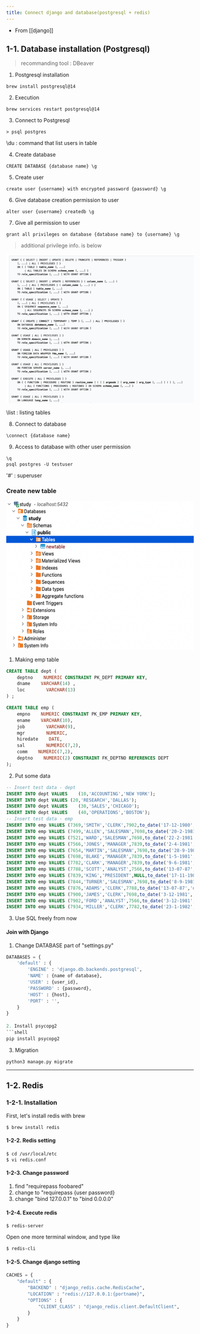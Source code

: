 ```yaml
---
title: Connect django and database(postgresql + redis)
---
```


- From [[django]]

## 1-1. Database installation (Postgresql)
> recommanding tool : DBeaver
1. Postgresql installation
```shell
brew install postgresql@14
```
2. Execution
```shell
brew services restart postgresql@14
```
3. Connect to Postgresql
```
> psql postgres
```
\du : command that list users in table

4. Create database
```
CREATE DATABASE {database name} \g
```

5. Create user
```
create user {username} with encrypted password {password} \g
```

6. Give database creation permission to user
```
alter user {username} createdb \g
```

7. Give all permission to user
```
grant all privileges on database {database name} to {username} \g
```
> additional privilege info. is below

<img src="../assets/dbpermission.png" width="600vw" height=400vw>

\list : listing tables

8. Connect to database
```
\connect {database name}
```

9. Access to database with other user permission
```
\q
psql postgres -U testuser
```
'#' : superuser

### Create new table

<img src="../assets/createnewtable.png" width="600vw" height="400vw">

1. Making emp table
```sql
CREATE TABLE dept (
    deptno    NUMERIC CONSTRAINT PK_DEPT PRIMARY KEY,
    dname    VARCHAR(14) ,
    loc        VARCHAR(13) 
) ;
```
```sql
CREATE TABLE emp (
    empno    NUMERIC CONSTRAINT PK_EMP PRIMARY KEY,
    ename    VARCHAR(10),
    job        VARCHAR(9),
    mgr        NUMERIC,
    hiredate    DATE,
    sal        NUMERIC(7,2),
    comm    NUMERIC(7,2),
    deptno    NUMERIC(2) CONSTRAINT FK_DEPTNO REFERENCES DEPT 
);
```

2. Put some data
```sql
-- Insert test data - dept
INSERT INTO dept VALUES    (10,'ACCOUNTING','NEW YORK');
INSERT INTO dept VALUES (20,'RESEARCH','DALLAS');
INSERT INTO dept VALUES    (30,'SALES','CHICAGO');
INSERT INTO dept VALUES    (40,'OPERATIONS','BOSTON');
-- Insert test data - emp
INSERT INTO emp VALUES (7369,'SMITH','CLERK',7902,to_date('17-12-1980','dd-mm-yyyy'),800,NULL,20);
INSERT INTO emp VALUES (7499,'ALLEN','SALESMAN',7698,to_date('20-2-1981','dd-mm-yyyy'),1600,300,30);
INSERT INTO emp VALUES (7521,'WARD','SALESMAN',7698,to_date('22-2-1981','dd-mm-yyyy'),1250,500,30);
INSERT INTO emp VALUES (7566,'JONES','MANAGER',7839,to_date('2-4-1981','dd-mm-yyyy'),2975,NULL,20);
INSERT INTO emp VALUES (7654,'MARTIN','SALESMAN',7698,to_date('28-9-1981','dd-mm-yyyy'),1250,1400,30);
INSERT INTO emp VALUES (7698,'BLAKE','MANAGER',7839,to_date('1-5-1981','dd-mm-yyyy'),2850,NULL,30);
INSERT INTO emp VALUES (7782,'CLARK','MANAGER',7839,to_date('9-6-1981','dd-mm-yyyy'),2450,NULL,10);
INSERT INTO emp VALUES (7788,'SCOTT','ANALYST',7566,to_date('13-07-87','dd-mm-yyyy')-85,3000,NULL,20);
INSERT INTO emp VALUES (7839,'KING','PRESIDENT',NULL,to_date('17-11-1981','dd-mm-yyyy'),5000,NULL,10);
INSERT INTO emp VALUES (7844,'TURNER','SALESMAN',7698,to_date('8-9-1981','dd-mm-yyyy'),1500,0,30);
INSERT INTO emp VALUES (7876,'ADAMS','CLERK',7788,to_date('13-07-87','dd-mm-yyyy')-51,1100,NULL,20);
INSERT INTO emp VALUES (7900,'JAMES','CLERK',7698,to_date('3-12-1981','dd-mm-yyyy'),950,NULL,30);
INSERT INTO emp VALUES (7902,'FORD','ANALYST',7566,to_date('3-12-1981','dd-mm-yyyy'),3000,NULL,20);
INSERT INTO emp VALUES (7934,'MILLER','CLERK',7782,to_date('23-1-1982','dd-mm-yyyy'),1300,NULL,10);
```

3. Use SQL freely from now

#### Join with Django
1. Change DATABASE part of "settings.py"
```python
DATABASES = {
    'default' : {
        'ENGINE' : 'django.db.backends.postgresql',
        'NAME' : {name of database},
        'USER' : {user_id},
        'PASSWORD' : {password},
        'HOST' : {host},
        'PORT' : '',
    }
}

2. Install psycopg2
```shell
pip install psycopg2
```

3. Migration
```shell
python3 manage.py migrate
```

<hr>

## 1-2. Redis
### 1-2-1. Installation
First, let's install redis with brew
```shell
$ brew install redis
```

#### 1-2-2. Redis setting
```shell
$ cd /usr/local/etc
$ vi redis.conf
```

#### 1-2-3. Change password
1. find "requirepass foobared"
2. change to "requirepass {user password}
3. change "bind 127.0.0.1" to "bind 0.0.0.0"

#### 1-2-4. Execute redis
```shell
$ redis-server
```
Open one more terminal window, and type like
```
$ redis-cli
```
#### 1-2-5. Change django setting
```python
CACHES = {
    "default" : {
        "BACKEND" : "django_redis.cache.RedisCache",
        "LOCATION" : "redis://127.0.0.1:{portname}",
        "OPTIONS" : {
            "CLIENT_CLASS" : "django_redis.client.DefaultClient",
        }
    }
}
```
